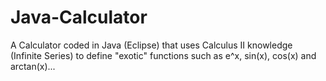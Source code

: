 # Java-Calculator
A Calculator coded in Java (Eclipse) that uses Calculus II knowledge (Infinite Series) to define "exotic" functions such as e^x, sin(x), cos(x) and arctan(x)... 
